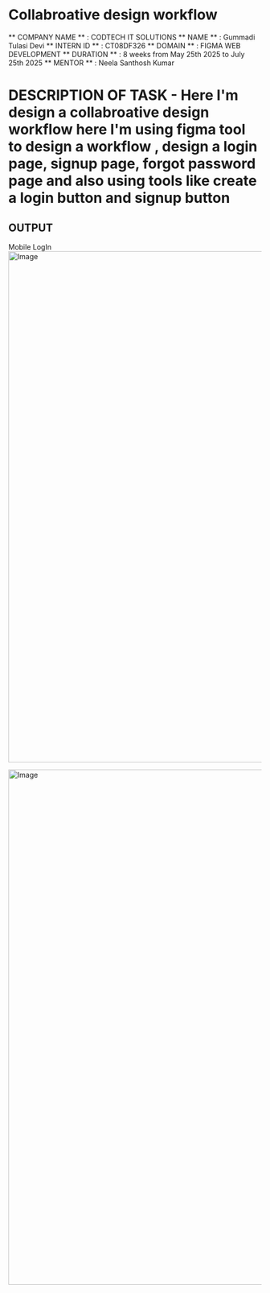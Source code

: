 # Collabroative design workflow
** COMPANY NAME ** : CODTECH IT SOLUTIONS
** NAME ** : Gummadi Tulasi Devi
** INTERN ID ** : CT08DF326
** DOMAIN ** : FIGMA WEB DEVELOPMENT
** DURATION ** : 8 weeks from May 25th 2025 to July 25th 2025
** MENTOR ** : Neela Santhosh Kumar
# DESCRIPTION OF TASK - Here I'm design a collabroative  design workflow here I'm using figma tool to design a workflow , design a login page, signup page, forgot password page and also using tools like create a login button and signup button


## OUTPUT ##
Mobile LogIn
<img width="587" height="1016" alt="Image" src="https://github.com/user-attachments/assets/5c824ebb-e276-40e1-a021-ce3f6534db82" />

<img width="1440" height="1024" alt="Image" src="https://github.com/user-attachments/assets/418c11e2-e61b-4ec9-ad88-249a9d738f90" />
